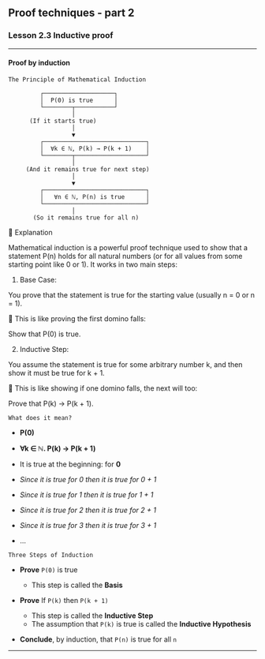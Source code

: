 ## Proof techniques - part 2

### Lesson 2.3 Inductive proof

---

#### Proof by induction

`The Principle of Mathematical Induction`

             ┌────────────────────┐
             │  P(0) is true      │
             └────────┬───────────┘
                      │
          (If it starts true)
                      │
                      ▼
             ┌─────────────────────────────┐
             │  ∀k ∈ ℕ, P(k) → P(k + 1)    │
             └────────┬────────────────────┘
                      │
         (And it remains true for next step)
                      │
                      ▼
             ┌─────────────────────────────┐
             │   ∀n ∈ ℕ, P(n) is true      │
             └─────────────────────────────┘
                      │
           (So it remains true for all n)

🧠 Explanation

Mathematical induction is a powerful proof technique used to show that a statement P(n) holds for all natural numbers (or for all values from some starting point like 0 or 1). It works in two main steps:

1. Base Case:

You prove that the statement is true for the starting value (usually n = 0 or n = 1).

📌 This is like proving the first domino falls:

Show that P(0) is true.

2. Inductive Step:

You assume the statement is true for some arbitrary number k, and then show it must be true for k + 1.

📌 This is like showing if one domino falls, the next will too:

Prove that P(k) → P(k + 1).

`What does it mean?`

- **P(0)**
- **∀k ∈ ℕ. P(k) → P(k + 1)**

- It is true at the beginning: for **0**
- _Since it is true for 0 then it is true for 0 + 1_
- _Since it is true for 1 then it is true for 1 + 1_
- _Since it is true for 2 then it is true for 2 + 1_
- _Since it is true for 3 then it is true for 3 + 1_
- ...

`Three Steps of Induction`

- **Prove** `P(0)` is true

  - This step is called the **Basis**

- **Prove** If `P(k)` then `P(k + 1)`

  - This step is called the **Inductive Step**
  - The assumption that `P(k)` is true is called the **Inductive Hypothesis**

- **Conclude**, by induction, that `P(n)` is true for all `n`

---
